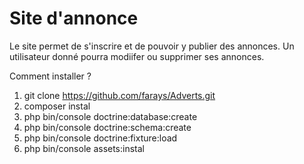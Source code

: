 Site d'annonce 
========================
Le site permet de s'inscrire et de pouvoir y publier des annonces.
Un utilisateur donné pourra modiifer ou supprimer ses annonces.

Comment installer ?

1. git clone https://github.com/farays/Adverts.git
2. composer instal
3. php bin/console doctrine:database:create
4. php bin/console doctrine:schema:create
5. php bin/console doctrine:fixture:load
6. php bin/console assets:instal